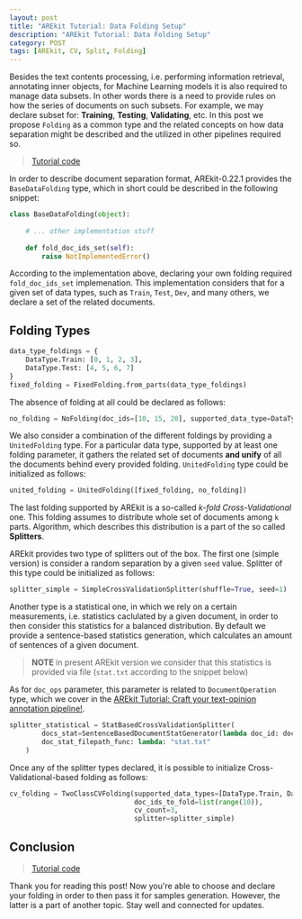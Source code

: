 ```yaml
---
layout: post
title: "AREkit Tutorial: Data Folding Setup"
description: "AREkit Tutorial: Data Folding Setup"
category: POST
tags: [AREkit, CV, Split, Folding]
---
```


Besides the text contents processing, i.e. performing information retrieval, annotating inner objects, 
for Machine Learning models it is also required to manage data subsets.
In other words there is a need to provide rules on how the series of documents on such subsets.
For example, we may declare subset for: **Training**, **Testing**, **Validating**, etc.
In this post we propose `Folding` as a common type and the related concepts on how data separation 
might be described and the utilized in other pipelines required so.

<!--more-->

> [Tutorial code](https://github.com/nicolay-r/AREkit/blob/master/tests/tutorials/test_tutorial_data_foldings.py)

In order to describe document separation format, AREkit-0.22.1 provides the `BaseDataFolding` type,
which in short could be described in the following snippet:
```python
class BaseDataFolding(object):
    
    # ... other implementation stuff
    
    def fold_doc_ids_set(self):
        raise NotImplementedError()

```

According to the implementation above, declaring your own folding required `fold_doc_ids_set` implemenation.
This implementation considers that for a given set of data types, such as `Train`, `Test`, `Dev`, and many others,
we declare a set of the related documents.

## Folding Types

```python
data_type_foldings = {
    DataType.Train: [0, 1, 2, 3],
    DataType.Test: [4, 5, 6, 7]
}
fixed_folding = FixedFolding.from_parts(data_type_foldings)
```

The absence of folding at all could be declared as follows:
```python
no_folding = NoFolding(doc_ids=[10, 15, 20], supported_data_type=DataType.Train)
```

We also consider a combination of the different foldings by providing a `UnitedFolding` type.
For a particular data type, supported by at least one folding parameter, it gathers the related set of 
documents **and unify** of all the documents behind every provided folding. 
`UnitedFolding` type could be initialized as follows:

```python
united_folding = UnitedFolding([fixed_folding, no_folding])
```


The last folding supported by AREkit is a so-called *k-fold Cross-Validational* one.
This folding assumes to distribute whole set of documents among `k` parts.
Algorithm, which describes this distribution is a part of the so called **Splitters**.

AREkit provides two type of splitters out of the box.
The first one (simple version) is consider a random separation by a given `seed` value.
Splitter of this type could be initialized as follows:

```python
splitter_simple = SimpleCrossValidationSplitter(shuffle=True, seed=1)
```

Another type is a statistical one, in which we rely on a certain measurements, i.e. statistics
caclulated by a given document, in order to then consider this statistics for a balanced distribution.
By default we provide a sentence-based statistics generation, which calculates an amount of sentences
of a given document.

> **NOTE** in present AREkit version we consider that this statistics is provided via file (`stat.txt` according to
the snippet below)

As for `doc_ops` parameter, this parameter is related to `DocumentOperation` type, which we cover in the
[AREkit Tutorial: Craft your text-opinion annotation pipeline!](https://github.com/nicolay-r/blog/blob/master/_posts/arekit-text-opinion-annotation-pipeline.md).
```python
splitter_statistical = StatBasedCrossValidationSplitter(
        docs_stat=SentenceBasedDocumentStatGenerator(lambda doc_id: doc_ops.get_doc(doc_id)),
        doc_stat_filepath_func: lambda: "stat.txt"
    )
```

Once any of the splitter types declared, it is possible to initialize Cross-Validational-based folding as follows:
```python
cv_folding = TwoClassCVFolding(supported_data_types=[DataType.Train, DataType.Test],
                               doc_ids_to_fold=list(range(10)),
                               cv_count=3,
                               splitter=splitter_simple)
```

## Conclusion

> [Tutorial code](https://github.com/nicolay-r/AREkit/blob/master/tests/tutorials/test_tutorial_data_foldings.py)

Thank you for reading this post! Now you're able to choose and declare your folding in order to then pass it for samples generation. 
However, the latter is a part of another topic. 
Stay well and connected for updates.
